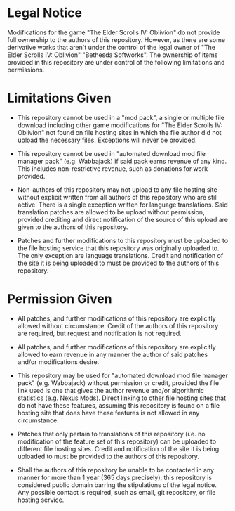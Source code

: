 # Legal Notice
Modifications for the game "The Elder Scrolls IV: Oblivion" do not provide full ownership to the
authors of this repository. However, as there are some derivative works that aren't under the
control of the legal owner of "The Elder Scrolls IV: Oblivion" "Bethesda Softworks". The ownership
of items provided in this repository are under control of the following limitations and permissions.

# Limitations Given

- This repository cannot be used in a "mod pack", a single or multiple file download including other
game modifications for "The Elder Scrolls IV: Oblivion" not found on file hosting sites in which the
file author did not upload the necessary files. Exceptions will never be provided.

- This repository cannot be used in "automated download mod file manager pack" (e.g. Wabbajack) if said
pack earns revenue of any kind. This includes non-restrictive revenue, such as donations for work
provided.

- Non-authors of this repository may not upload to any file hosting site without explicit written
from all authors of this repository who are still active. There is a single exception written for
language translations. Said translation patches are allowed to be upload without permission,
provided crediting and direct notification of the source of this upload are given to the authors of
this repository.

- Patches and further modifications to this repository must be uploaded to the file hosting service
that this repository was originally uploaded to. The only exception are language translations.
Credit and notification of the site it is being uploaded to must be provided to the authors of this
repository.

# Permission Given

- All patches, and further modifications of this repository are explicitly allowed without
circumstance. Credit of the authors of this repository are required, but request and notification is
not required.

- All patches, and further modifications of this repository are explicitly allowed to earn revenue
in any manner the author of said patches and/or modifications desire.

- This repository may be used for "automated download mod file manager pack" (e.g. Wabbajack)
without permission or credit, provided the file link used is one that gives the author revenue
and/or algorithmic statistics (e.g. Nexus Mods). Direct linking to other file hosting sites that do
not have these features, assuming this repository is found on a file hosting site that does have
these features is not allowed in any circumstance.

- Patches that only pertain to translations of this repository (i.e. no modification of the feature
set of this repository) can be uploaded to different file hosting sites. Credit and notification of
the site it is being uploaded to must be provided to the authors of this repository.

- Shall the authors of this repository be unable to be contacted in any manner for more than 1 year
(365 days precisely), this repository is considered public domain barring the stipulations of the
legal notice. Any possible contact is required, such as email, git repository, or file hosting
service.


